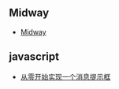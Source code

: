 ## Midway
+ [Midway](/codes/midway/Midway.md)

## javascript
+ [从零开始实现一个消息提示框](/codes/javascript/message.md)